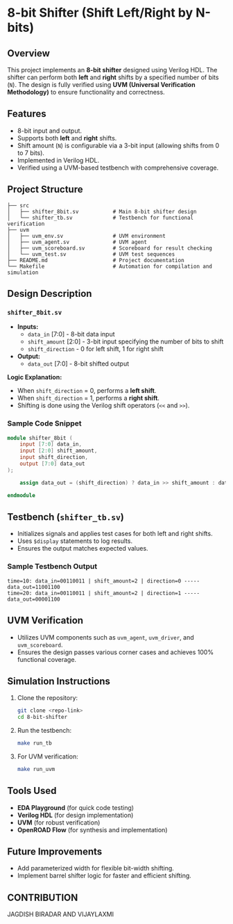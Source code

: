 # 8-bit Shifter (Shift Left/Right by N-bits)

## Overview
This project implements an **8-bit shifter** designed using Verilog HDL. The shifter can perform both **left** and **right** shifts by a specified number of bits (`N`). The design is fully verified using **UVM (Universal Verification Methodology)** to ensure functionality and correctness.

## Features
- 8-bit input and output.
- Supports both **left** and **right** shifts.
- Shift amount (`N`) is configurable via a 3-bit input (allowing shifts from 0 to 7 bits).
- Implemented in Verilog HDL.
- Verified using a UVM-based testbench with comprehensive coverage.

## Project Structure
```
├── src
│   ├── shifter_8bit.sv           # Main 8-bit shifter design
│   └── shifter_tb.sv             # Testbench for functional verification
├── uvm
│   ├── uvm_env.sv                # UVM environment
│   ├── uvm_agent.sv              # UVM agent
│   ├── uvm_scoreboard.sv         # Scoreboard for result checking
│   └── uvm_test.sv               # UVM test sequences
├── README.md                     # Project documentation
└── Makefile                      # Automation for compilation and simulation
```

## Design Description
### `shifter_8bit.sv`
- **Inputs:**
  - `data_in` [7:0] - 8-bit data input
  - `shift_amount` [2:0] - 3-bit input specifying the number of bits to shift
  - `shift_direction` - 0 for left shift, 1 for right shift
- **Output:**
  - `data_out` [7:0] - 8-bit shifted output

**Logic Explanation:**
- When `shift_direction` = 0, performs a **left shift**.
- When `shift_direction` = 1, performs a **right shift**.
- Shifting is done using the Verilog shift operators (`<<` and `>>`).

### Sample Code Snippet
```verilog
module shifter_8bit (
    input [7:0] data_in,
    input [2:0] shift_amount,
    input shift_direction,
    output [7:0] data_out
);

    assign data_out = (shift_direction) ? data_in >> shift_amount : data_in << shift_amount;

endmodule
```

## Testbench (`shifter_tb.sv`)
- Initializes signals and applies test cases for both left and right shifts.
- Uses `$display` statements to log results.
- Ensures the output matches expected values.

### Sample Testbench Output
```
time=10: data_in=00110011 | shift_amount=2 | direction=0 ----- data_out=11001100
time=20: data_in=00110011 | shift_amount=2 | direction=1 ----- data_out=00001100
```

## UVM Verification
- Utilizes UVM components such as `uvm_agent`, `uvm_driver`, and `uvm_scoreboard`.
- Ensures the design passes various corner cases and achieves 100% functional coverage.

## Simulation Instructions
1. Clone the repository:
   ```bash
   git clone <repo-link>
   cd 8-bit-shifter
   ```
2. Run the testbench:
   ```bash
   make run_tb
   ```
3. For UVM verification:
   ```bash
   make run_uvm
   ```

## Tools Used
- **EDA Playground** (for quick code testing)
- **Verilog HDL** (for design implementation)
- **UVM** (for robust verification)
- **OpenROAD Flow** (for synthesis and implementation)

## Future Improvements
- Add parameterized width for flexible bit-width shifting.
- Implement barrel shifter logic for faster and efficient shifting.

## CONTRIBUTION
JAGDISH BIRADAR AND VIJAYLAXMI
